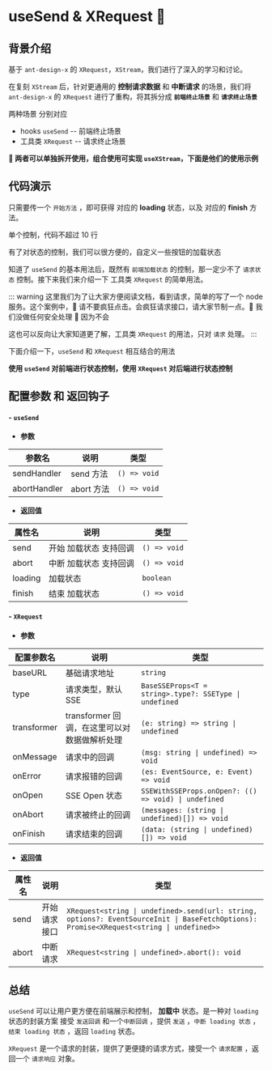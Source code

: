 # useSend & XRequest 🌳

## 背景介绍

基于 `ant-design-x` 的 `XRequest`，`XStream`，我们进行了深入的学习和讨论。

在复刻 `XStream` 后，针对更通用的 **控制请求数据** 和 **中断请求** 的场景，我们将 `ant-design-x` 的 `XRequest` 进行了重构，将其拆分成 **`前端终止场景`** 和 **`请求终止场景`**

两种场景 分别对应
- hooks `useSend` -- 前端终止场景
- 工具类 `XRequest` -- 请求终止场景

**🍒 两者可以单独拆开使用，组合使用可实现 `useXStream`，下面是他们的使用示例**

## 代码演示

只需要传一个 `开始方法` ，即可获得 对应的 **loading** 状态，以及 对应的 **finish** 方法。

单个控制，代码不超过 10 行

<demo src="./demos/useSend-base.vue"></demo>

有了对状态的控制，我们可以很方便的，自定义一些按钮的加载状态

<demo src="./demos/useSend-use.vue"></demo>

知道了 `useSend` 的基本用法后，既然有 `前端加载状态` 的控制，那一定少不了 `请求状态` 控制。接下来我们来介绍一下 工具类 `XRequest` 的简单用法。

<demo src="./demos/XRequest-base.vue"></demo>

::: warning
这里我们为了让大家方便阅读文档，看到请求，简单的写了一个 node 服务。这个案例中，💩 请不要疯狂点击。会疯狂请求接口，请大家节制一点。💩 我们没做任何安全处理 🙉 因为不会

这也可以反向让大家知道更了解，工具类 `XRequest` 的用法，只对 `请求` 处理。
:::

<demo src="./demos/XRequest-use.vue"></demo>

下面介绍一下，`useSend` 和 `XRequest` 相互结合的用法

**使用 `useSend` 对前端进行状态控制，使用 `XRequest` 对后端进行状态控制**

<demo src="./demos/useSend-XRequest.vue"></demo>

## 配置参数 和 返回钩子

#### - `useSend`

- **参数**

| 参数名  | 说明                 | 类型                         |
| ----- | -------------------- | ---------------------------- |
| sendHandler | send 方法 | `() => void` |
| abortHandler | abort 方法 | `() => void` |

- **返回值**

| 属性名  | 说明                 | 类型                         |
| ----- | -------------------- | ---------------------------- |
| send | 开始 加载状态 支持回调 | `() => void` |
| abort | 中断 加载状态 支持回调 | `() => void` |
| loading | 加载状态 | `boolean` |
| finish | 结束 加载状态 | `() => void` |

#### - `XRequest`

- **参数**

| 配置参数名  | 说明                 | 类型                         |
| ----- | -------------------- | ---------------------------- |
| baseURL | 基础请求地址 | `string` |
| type | 请求类型，默认 SSE | `BaseSSEProps<T = string>.type?: SSEType \| undefined` |
| transformer | transformer 回调，在这里可以对数据做解析处理 | `(e: string) => string \| undefined` |
| onMessage | 请求中的回调 | `(msg: string \| undefined) => void` |
| onError | 请求报错的回调 | `(es: EventSource, e: Event) => void` |
| onOpen | SSE Open 状态 | `SSEWithSSEProps.onOpen?: (() => void) \| undefined` |
| onAbort | 请求被终止的回调 | `(messages: (string \| undefined)[]) => void` |
| onFinish | 请求结束的回调 | `(data: (string \| undefined)[]) => void` |

- **返回值**

| 属性名  | 说明                 | 类型                         |
| ----- | -------------------- | ---------------------------- |
| send | 开始请求接口 | `XRequest<string \| undefined>.send(url: string, options?: EventSourceInit \| BaseFetchOptions): Promise<XRequest<string \| undefined>>` |
| abort | 中断请求 | `XRequest<string \| undefined>.abort(): void` |

## 总结

`useSend` 可以让用户更方便在前端展示和控制， **加载中** 状态。是一种对 `loading` 状态的封装方案
接受 `发送回调` 和一个`中断回调` ，提供 `发送` ，`中断 loading 状态` ，`结束 loading 状态` ，返回 `loading` 状态。

`XRequest` 是一个请求的封装，提供了更便捷的请求方式，接受一个 `请求配置` ，返回一个 `请求响应` 对象。
